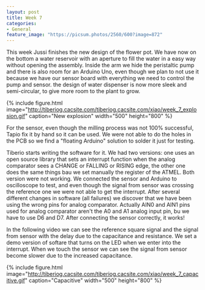 ```yaml
---
layout: post
title: Week 7
categories:
- General
feature_image: "https://picsum.photos/2560/600?image=872"
---
```


This week Jussi finishes the new design of the flower pot. We have now on the bottom a water reservoir with an aperture to fill the water in a easy way without opening the assembly. Inside the arm we hide the peristaltic pump and there is also room for an Arduino Uno, even though we plan to not use it because we have our sensor board with everything we need to control the pump and sensor. the design of water dispenser is now more sleek and semi-circular, to give more room to the plant to grow.

{% include figure.html image="http://tiberiog.cacsite.com/tiberiog.cacsite.com/xiao/week_7_explosion.gif" caption="New explosion" width="500" height="800" %}


For the sensor, even though the milling process was not 100% successful, Tapio fix it by hand so it can be used. We were not able to do the holes in the PCB so we find a "floating Arduino" solution to solder it just for testing.

Tiberio starts writing the software for it. We had two versions: one uses an open source library that sets an interrupt function when the analog comparator sees a CHANGE or FALLING or RISING edge, the other one does the same things bau we set manually the register of the ATMEL. Both version were not working. We connected the sensor and Arduino to oscilloscope  to test, and even though the signal from sensor was crossing the reference one we were not able to get the interrupt. After several different changes in software (all failures) we discover that we have been using the wrong pins for analog comparator. Actually AIN0 and AIN1 pins used for analog comparator aren't the A0 and A1 analog input pin, bu we have to use D6 and D7. After connecting the sensor correctly, it works!

In the following video we can see the reference square signal and the signal from sensor with the delay due to the capacitance and resistance. We set a demo version of softare that turns on the LED when we enter into the interrupt. When we touch the sensor we can see the signal from sensor become slower due to the increased capacitance. 

{% include figure.html image="http://tiberiog.cacsite.com/tiberiog.cacsite.com/xiao/week_7_capacitive.gif" caption="Capacitive" width="500" height="800" %}